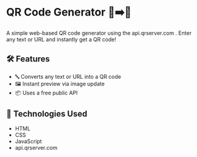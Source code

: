 # QR Code Generator 🧾➡️📱

A simple web-based QR code generator using the api.qrserver.com . Enter any text or URL and instantly get a QR code!

## 🛠 Features

- 🔤 Converts any text or URL into a QR code
- 🖼 Instant preview via image update
- 📦 Uses a free public API

## 🧰 Technologies Used

- HTML
- CSS
- JavaScript
- api.qrserver.com

